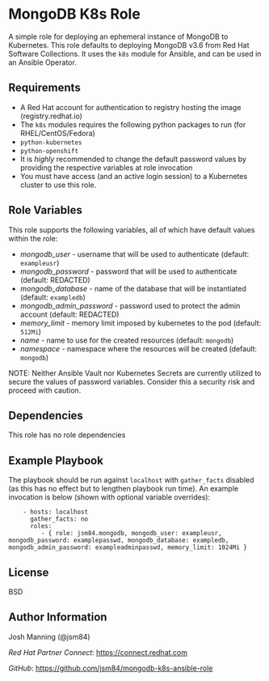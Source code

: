 MongoDB K8s Role
=========

A simple role for deploying an ephemeral instance of MongoDB to Kubernetes.
This role defaults to deploying MongoDB v3.6 from Red Hat Software Collections.
It uses the `k8s` module for Ansible, and can be used in an Ansible Operator.

Requirements
------------

* A Red Hat account for authentication to registry hosting the image (registry.redhat.io)
* The `k8s` modules requires the following python packages to run (for RHEL/CentOS/Fedora)
 * `python-kubernetes`
 * `python-openshift`
* It is *highly* recommended to change the default password values by providing the respective variables at role invocation
* You must have access (and an active login session) to a Kubernetes cluster to use this role.

Role Variables
--------------

This role supports the following variables, all of which have default values within the role:
* *mongodb_user* - username that will be used to authenticate (default: `exampleusr`)
* *mongodb_password* -  password that will be used to authenticate (default: REDACTED)
* *mongodb_database* - name of the database that will be instantiated (default: `exampledb`)
* *mongodb_admin_password* - password used to protect the admin account (default: REDACTED)
* *memory_limit* - memory limit imposed by kubernetes to the pod (default: `512Mi`)
* *name* - name to use for the created resources (default: `mongodb`)
* *namespace* - namespace where the resources will be created (default: `mongodb`)

NOTE: Neither Ansible Vault nor Kubernetes Secrets are currently utilized to secure the values of password variables. Consider this a security risk and proceed with caution.

Dependencies
------------

This role has no role dependencies

Example Playbook
----------------

The playbook should be run against `localhost` with `gather_facts` disabled (as this has no effect but to lengthen playbook run time). An example invocation is below (shown with optional variable overrides):
```
    - hosts: localhost
      gather_facts: no
      roles:
         - { role: jsm84.mongodb, mongodb_user: exampleusr, mongodb_password: examplepasswd, mongodb_database: exampledb, mongodb_admin_password: exampleadminpasswd, memory_limit: 1024Mi }
```
License
-------

BSD

Author Information
------------------

Josh Manning (@jsm84)

*Red Hat Partner Connect*: https://connect.redhat.com

*GitHub*: https://github.com/jsm84/mongodb-k8s-ansible-role
